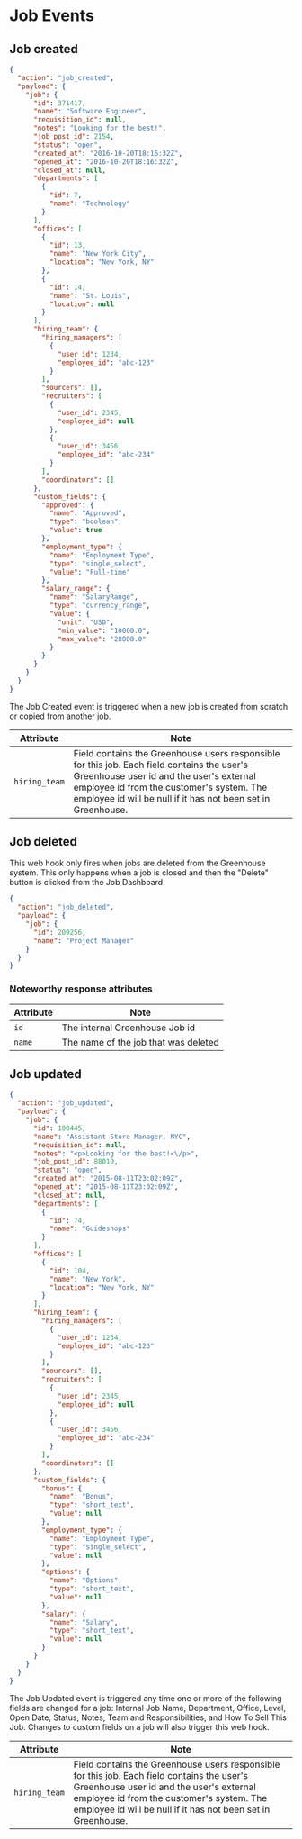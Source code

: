 # Job Events

## Job created

```json
{
  "action": "job_created",
  "payload": {
    "job": {
      "id": 371417,
      "name": "Software Engineer",
      "requisition_id": null,
      "notes": "Looking for the best!",
      "job_post_id": 2154,
      "status": "open",
      "created_at": "2016-10-20T18:16:32Z",
      "opened_at": "2016-10-20T18:16:32Z",
      "closed_at": null,
      "departments": [
        {
          "id": 7,
          "name": "Technology"
        }
      ],
      "offices": [
        {
          "id": 13,
          "name": "New York City",
          "location": "New York, NY"
        },
        {
          "id": 14,
          "name": "St. Louis",
          "location": null
        }
      ],
      "hiring_team": {
        "hiring_managers": [
          {
            "user_id": 1234, 
            "employee_id": "abc-123"
          }
        ],
        "sourcers": [],
        "recruiters": [
          {
            "user_id": 2345, 
            "employee_id": null
          },
          {
            "user_id": 3456, 
            "employee_id": "abc-234"
          }
        ],
        "coordinators": []
      },
      "custom_fields": {
        "approved": {
          "name": "Approved",
          "type": "boolean",
          "value": true
        },
        "employment_type": {
          "name": "Employment Type",
          "type": "single_select",
          "value": "Full-time"
        },
        "salary_range": {
          "name": "SalaryRange",
          "type": "currency_range",
          "value": {
            "unit": "USD",
            "min_value": "10000.0",
            "max_value": "20000.0"
          }
        }
      }
    }
  }
}
```

The Job Created event is triggered when a new job is created from scratch or copied from another job.

| Attribute | Note |
|-----------|------|
| `hiring_team` | Field contains the Greenhouse users responsible for this job.  Each field contains the user's Greenhouse user id and the user's external employee id from the customer's system.  The employee id will be null if it has not been set in Greenhouse.

## Job deleted

This web hook only fires when jobs are deleted from the Greenhouse system. This only happens when a job is closed and then the "Delete" button is clicked from the Job Dashboard.

```json
{
  "action": "job_deleted",
  "payload": {
    "job": {
      "id": 209256,
      "name": "Project Manager"
    }
  }
}
```

### Noteworthy response attributes

| Attribute | Note |
|------------|--------|
| `id` | The internal Greenhouse Job id |
| `name` | The name of the job that was deleted |

## Job updated

```json
{
  "action": "job_updated",
  "payload": {
    "job": {
      "id": 100445,
      "name": "Assistant Store Manager, NYC",
      "requisition_id": null,
      "notes": "<p>Looking for the best!<\/p>",
      "job_post_id": 88010,
      "status": "open",
      "created_at": "2015-08-11T23:02:09Z",
      "opened_at": "2015-08-11T23:02:09Z",
      "closed_at": null,
      "departments": [
        {
          "id": 74,
          "name": "Guideshops"
        }
      ],
      "offices": [
        {
          "id": 104,
          "name": "New York",
          "location": "New York, NY"
        }
      ],
      "hiring_team": {
        "hiring_managers": [
          {
            "user_id": 1234, 
            "employee_id": "abc-123"
          }
        ],
        "sourcers": [],
        "recruiters": [
          {
            "user_id": 2345, 
            "employee_id": null
          },
          {
            "user_id": 3456, 
            "employee_id": "abc-234"
          }
        ],
        "coordinators": []
      },
      "custom_fields": {
        "bonus": {
          "name": "Bonus",
          "type": "short_text",
          "value": null
        },
        "employment_type": {
          "name": "Employment Type",
          "type": "single_select",
          "value": null
        },
        "options": {
          "name": "Options",
          "type": "short_text",
          "value": null
        },
        "salary": {
          "name": "Salary",
          "type": "short_text",
          "value": null
        }
      }
    }
  }
}
```

The Job Updated event is triggered any time one or more of the following fields are changed for a job: Internal Job Name, Department, Office, Level, Open Date, Status, Notes, Team and Responsibilities, and How To Sell This Job. Changes to custom fields on a job will also trigger this web hook.


| Attribute | Note |
|-----------|------|
| `hiring_team` | Field contains the Greenhouse users responsible for this job.  Each field contains the user's Greenhouse user id and the user's external employee id from the customer's system.  The employee id will be null if it has not been set in Greenhouse.
